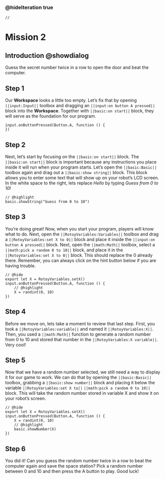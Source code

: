 ### @hideIteration true

```template
//
```

# Mission 2

## Introduction @showdialog

Guess the secret number twice in a row to open the door and beat the computer.

## Step 1

Our **Workspace** looks a little too empty. Let’s fix that by opening ``||input:Input||`` toolbox and dragging an ``||input:on button A pressed||`` block into the **Workspace**. Together with ``||basic:on start||`` block, they will serve as the foundation for our program. 

```blocks
input.onButtonPressed(Button.A, function () {
})
```

## Step 2

Next, let’s start by focusing on the ``||basic:on start||`` block. The ``||basic:on start||`` block is important because any instructions you place inside it will run when your program starts. Let’s open the ``||basic:Basic||`` toolbox again and drag out a ``||basic:show string||`` block. This block allows you to enter some text that will show up on your robot’s LCD screen. In the white space to the right, lets replace *Hello* by typing *Guess from 0 to 10*!

```blocks
// @highlight
basic.showString("Guess from 0 to 10")
```

## Step 3

You’re doing great! Now, when you start your program, players will know what to do. Next, open the ``||RotoyVariables:Variables||`` toolbox and drag a ``||RotoyVariables:set X to 0||`` block and place it inside the ``||input:on button A pressed||`` block. Next, open the ``||math:Math||`` toolbox, select a ``||math:pick a random 0 to 10||`` block, and place it in the ``||RotoyVariables:set X to 0||`` block. This should replace the 0 already there. Remember, you can always click on the hint button below if you are having trouble.  

```block
// @hide
export let X = RotoyVariables.setX()
input.onButtonPressed(Button.A, function () {
    // @highlight
    X = randint(0, 10)
})
```

## Step 4

Before we move on, lets take a moment to review that last step.  First, you took a ``||RotoyVariables:variable||`` and named it ``||RotoyVariables:X||``. Then, you used a ``||math:Math||`` function to generate a random number from 0 to 10 and stored that number in the ``||RotoyVariables:X variable||``. Very cool! 

## Step 5

Now that we have a random number selected, we still need a way to display it for our game to work. We can do that by opening the ``||basic:Basic||`` toolbox, grabbing a ``||basic:show number||`` block and placing it below the variable ``||RotoyVariables:set X to||`` ``||math:pick a random 0 to 10||`` block. This will take the random number stored in variable X and show it on your robot’s screen. 

```block
// @hide
export let X = RotoyVariables.setX()
input.onButtonPressed(Button.A, function () {
    X = randint(0, 10)
    // @highlight
    basic.showNumber(X)
})
```

## Step 6

You did it! Can you guess the random number twice in a row to beat the computer again and save the space station? Pick a random number between 0 and 10 and then press the A button to play. Good luck!